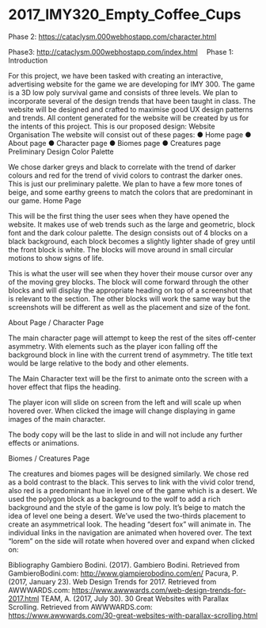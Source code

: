 # 2017_IMY320_Empty_Coffee_Cups

Phase 2: 
https://cataclysm.000webhostapp.com/character.html

Phase3: http://cataclysm.000webhostapp.com/index.html
 Phase 1: 
Introduction

For this project, we have been tasked with creating an interactive, advertising website for the game we are developing for IMY 300. The game is a 3D low poly survival game and consists of three levels. We plan to incorporate several of the design trends that have been taught in class. The website will be designed and crafted to maximise good UX design patterns and trends. All content generated for the website will be created by us for the intents of this project. This is our proposed design: 
Website Organisation
The website will consist out of these pages:
●	Home page
●	About page
●	Character page
●	Biomes page
●	Creatures page
Preliminary Design
Color Palette
 
We chose darker greys and black to correlate with the trend of darker colours and red for the trend of vivid colors to contrast the darker ones. This is just our preliminary palette. We plan to have a few more tones of beige, and some earthy greens to match the colors that are predominant in our game. 
Home Page
 
This will be the first thing the user sees when they have opened the website. It makes use of web trends such as the large and geometric, block font and the dark colour palette. The design consists out of 4 blocks on a black background, each block becomes a slightly lighter shade of grey until the front block is white. The blocks will move around in small circular motions to show signs of life.
 
This is what the user will see when they hover their mouse cursor over any of the moving grey blocks. The block will come forward through the other blocks and will display the appropriate heading on top of a screenshot that is relevant to the section. The other blocks will work the same way but the screenshots will be different as well as the placement and size of the font.
 
 
 
About Page / Character Page

 
The main character page will attempt to keep the rest of the sites off-center asymmetry. With elements such as the player icon falling off the background block in line with the current trend of asymmetry. The title text would be large relative to the body and other elements.
  

The Main Character text will be the first to animate onto the screen with a hover effect that flips the heading. 
 
The player icon will slide on screen from the left and will scale up when hovered over. When clicked the image will change displaying in game images of the main character.
 
The body copy will be the last to slide in and will not include any further effects or animations.

Biomes / Creatures Page
 
The creatures and biomes pages will be designed similarly. We chose red as a bold contrast to the black. This serves to link with the vivid color trend, also red is a predominant hue in level one of the game which is a desert. We used the polygon block as a background to the wolf to add a rich background and the style of the game is low poly. It’s beige to match the idea of level one being a desert. We’ve used the two-thirds placement to create an asymmetrical look. The heading “desert fox” will animate in. The individual links in the navigation are animated when hovered over. The text “lorem” on the side will rotate when hovered over and expand when clicked on: 
 


Bibliography
Gambiero Bodini. (2017). Gambiero Bodini. Retrieved from GambieroBodini.com: http://www.giampierobodino.com/en/
Pacura, P. (2017, January 23). Web Design Trends for 2017. Retrieved from AWWWARDS.com: https://www.awwwards.com/web-design-trends-for-2017.html
TEAM, A. (2017, July 30). 30 Great Websites with Parallax Scrolling. Retrieved from AWWWARDS.com: https://www.awwwards.com/30-great-websites-with-parallax-scrolling.html
 

